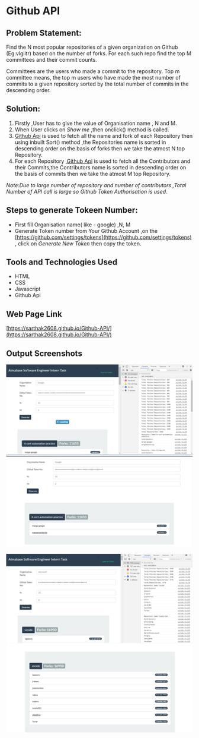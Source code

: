 # Github API

## Problem Statement:
Find the N most popular repositories of a given organization on Github (Eg:vlgiitr) based on the number of forks. For each such repo find the top M committees and their commit counts.

Committees are the users who made a commit to the repository. Top m committee means, the top m users who have made the most number of commits to a given repository sorted by the total number of commits in the descending order.

## Solution:
1. Firstly ,User has to give the value of Organisation name , N and M.
1. When User clicks on *Show me* ,then onclick() method is called.
1. [Github Api](https://developer.github.com/v3/orgs/) is used to fetch all the name and fork of each Repository then using inbuilt Sort() method ,the Repositories name is sorted in descending order on the basis of forks then we take the atmost N top Repository.
1. For each Repository ,[Github Api](https://developer.github.com/v3/orgs/) is used to fetch all the Contributors and their Commits,the Contributors name is sorted in descending order on the basis of commits then we take the atmost M top Repository.

*Note:Due to large number of repository and number of contributors ,Total Number of API call is large so Github Token Authorisation is used.* 

## Steps to generate Tokeen Number:
* First fill Organisation name( like - google) ,N, M
* Generate Token number from Your Github Account ,on the [https://github.com/settings/tokens](https://github.com/settings/tokens) , click on *Generate New Token* then copy the token.

## Tools and Technologies Used
* HTML
* CSS
* Javascript
* Github Api

## Web Page Link
[https://sarthak2608.github.io/Github-API/](https://sarthak2608.github.io/Github-API/)

## Output Screenshots

![GitHub Logo](/images/i1.png)
![GitHub Logo](/images/i2.png)
<br><br>
![GitHub Logo](/images/i3.png)
![GitHub Logo](/images/i4.png)
